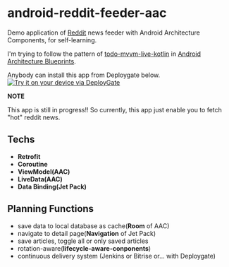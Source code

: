 # android-reddit-feeder-aac
Demo application of [Reddit](https://www.reddit.com/hot) news feeder with Android Architecture Components, for self-learning.

I'm trying to follow the pattern of [todo-mvvm-live-kotlin](https://github.com/googlesamples/android-architecture/tree/todo-mvvm-live-kotlin/) in [Android Architecture Blueprints](https://github.com/googlesamples/android-architecture).

Anybody can install this app from Deploygate below.
[<img src="https://dply.me/7vcood/button/large" alt="Try it on your device via DeployGate">](https://dply.me/7vcood#install)

**NOTE**

This app is still in progress!! So currently, this app just enable you to fetch "hot" reddit news.

## Techs

- **Retrofit**
- **Coroutine**
- **ViewModel(AAC)**
- **LiveData(AAC)**
- **Data Binding(Jet Pack)**

## Planning Functions

- save data to local database as cache(**Room** of AAC)
- navigate to detail page(**Navigation** of Jet Pack)
- save articles, toggle all or only saved articles
- rotation-aware(**lifecycle-aware-conponents**)
- continuous delivery system (Jenkins or Bitrise or... with Deploygate)


